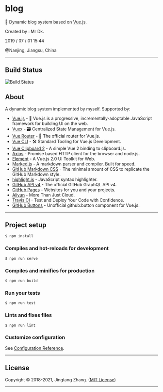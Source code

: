 # blog

🦆 Dynamic blog system based on [Vue.js](https://vuejs.org/).

Created by : Mr Dk.

2019 / 07 / 01 15:44

@Nanjing, Jiangsu, China

---

## Build Status

[![Build Status](https://www.travis-ci.org/mrdrivingduck/blog.svg?branch=master)](https://www.travis-ci.org/mrdrivingduck/blog)

## About

A dynamic blog system implemented by myself. Supported by:

* [Vue.js](https://vuejs.org/) - 🖖 Vue.js is a progressive, incrementally-adoptable JavaScript framework for building UI on the web.
* [Vuex](https://vuex.vuejs.org/) - 🗃️ Centralized State Management for Vue.js.
* [Vue Router](https://router.vuejs.org/) - 🚦 The official router for Vue.js.
* [Vue CLI](https://cli.vuejs.org/) - 🛠️ Standard Tooling for Vue.js Development.
* [Vue Clipboard 2](https://github.com/Inndy/vue-clipboard2) - A simple Vue 2 binding to clipboard.js.
* [Axios](https://github.com/axios/axios) - Promise based HTTP client for the browser and node.js.
* [Element](https://element.eleme.io/) - A Vue.js 2.0 UI Toolkit for Web.
* [Marked.js](https://marked.js.org/) - A markdown parser and compiler. Built for speed.
* [GitHub Markdown CSS](https://github.com/mrdrivingduck/github-markdown-css) - The minimal amount of CSS to replicate the GitHub Markdown style.
* [highlight.js](https://github.com/mrdrivingduck/highlight.js) - JavaScript syntax highlighter.
* [GitHub API v4](https://developer.github.com/v4/) - The official GitHub GraphQL API v4.
* [GitHub Pages](https://pages.github.com/) - Websites for you and your projects.
* [Aliyun](https://www.aliyun.com/) - More Than Just Cloud.
* [Travis CI](https://www.travis-ci.org/) - Test and Deploy Your Code with Confidence.
* [GitHub Buttons](https://buttons.github.io/) - Unofficial github:button component for Vue.js.

---

## Project setup

```console
$ npm install
```

### Compiles and hot-reloads for development
```console
$ npm run serve
```

### Compiles and minifies for production
```console
$ npm run build
```

### Run your tests
```console
$ npm run test
```

### Lints and fixes files
```console
$ npm run lint
```

### Customize configuration
See [Configuration Reference](https://cli.vuejs.org/config/).

---

## License

Copyright © 2018-2021, Jingtang Zhang. ([MIT License](LICENSE))

---

